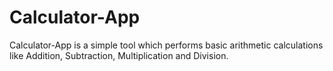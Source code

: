 # Calculator-App
Calculator-App is a simple tool which performs basic arithmetic calculations like Addition, Subtraction, Multiplication and Division.
